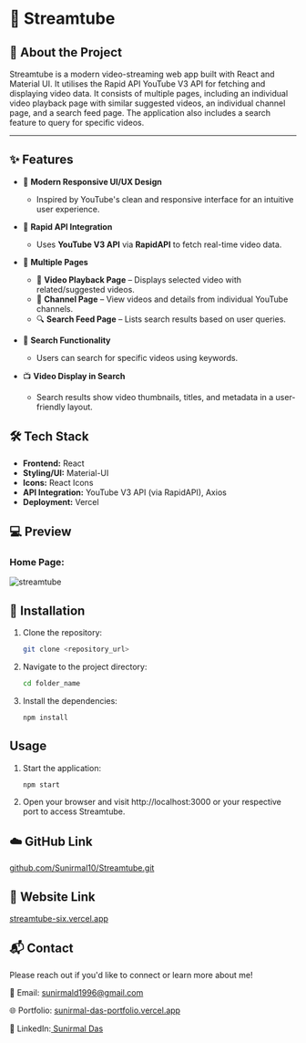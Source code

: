 # 🌟 Streamtube

## 🚀 About the Project

Streamtube is a modern video-streaming web app built with React and Material UI. It utilises the Rapid API YouTube V3 API for fetching and displaying video data. It consists of multiple pages, including an individual video playback page with similar suggested videos, an individual channel page, and a search feed page. The application also includes a search feature to query for specific videos.

---

## ✨ Features

- 🎨 **Modern Responsive UI/UX Design**
  - Inspired by YouTube's clean and responsive interface for an intuitive user experience.

- 🔌 **Rapid API Integration**
  - Uses **YouTube V3 API** via **RapidAPI** to fetch real-time video data.

- 📄 **Multiple Pages**
  - 🎥 **Video Playback Page** – Displays selected video with related/suggested videos.
  - 👤 **Channel Page** – View videos and details from individual YouTube channels.
  - 🔍 **Search Feed Page** – Lists search results based on user queries.

- 🔎 **Search Functionality**
  - Users can search for specific videos using keywords.

- 📺 **Video Display in Search**
  - Search results show video thumbnails, titles, and metadata in a user-friendly layout.

## 🛠 Tech Stack

- **Frontend:** React
- **Styling/UI:** Material-UI
- **Icons:** React Icons
- **API Integration:** YouTube V3 API (via RapidAPI), Axios
- **Deployment:** Vercel

## 💻 Preview

### Home Page:

![streamtube](https://github.com/user-attachments/assets/53bad4d1-8e6e-4a40-a0b3-d0b6a6b13d3f)

## 🔧 Installation
1. Clone the repository:
   ```sh
   git clone <repository_url>
   ```

2. Navigate to the project directory:

    ```sh
    cd folder_name
    ```

3. Install the dependencies:
    ```sh
    npm install
    ```

## Usage

1. Start the application:

    ```sh
    npm start
    ```

2. Open your browser and visit http://localhost:3000 or your respective port to access Streamtube.


## ☁️ GitHub Link

[github.com/Sunirmal10/Streamtube.git](https://github.com/Sunirmal10/Streamtube.git)

## 🔗 Website Link

[streamtube-six.vercel.app](https://streamtube-six.vercel.app)

## 📬 Contact

Please reach out if you'd like to connect or learn more about me!

📧 Email: sunirmald1996@gmail.com

🌐 Portfolio: [sunirmal-das-portfolio.vercel.app](https://sunirmal-das-portfolio.vercel.app/)

💼 LinkedIn:[ Sunirmal Das](https://www.linkedin.com/in/sunirmal-d-a420a4205/)

